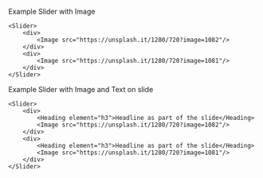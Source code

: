Example Slider with Image

    <Slider>
        <div>
            <Image src="https://unsplash.it/1280/720?image=1082"/>
        </div>
        <div>
            <Image src="https://unsplash.it/1280/720?image=1081"/>
        </div>
    </Slider>

Example Slider with Image and Text on slide
    
    <Slider>
        <div>
            <Heading element="h3">Headline as part of the slide</Heading>
            <Image src="https://unsplash.it/1280/720?image=1082"/>
        </div>
        <div>
            <Heading element="h3">Headline as part of the slide</Heading>
            <Image src="https://unsplash.it/1280/720?image=1081"/>
        </div>
    </Slider>